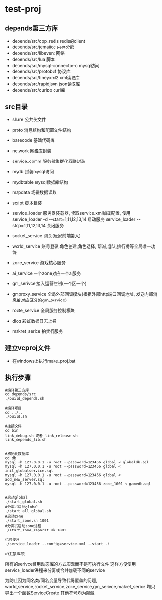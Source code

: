 # test-proj

## depends第三方库


* depends/src/cpp_redis redis的client
* depends/src/jemalloc 内存分配
* depends/src/libevent 网络
* depends/src/lua 脚本
* depends/src/mysql-connector-c mysql访问
* depends/src/protobuf 协议库
* depends/src/tineyxml2 xml读取库
* depends/src/rapidjson json读取库
* depends/src/curlpp curl库

## src目录

* share 公共头文件
* proto 消息结构和配置文件结构
* basecode 基础代码库
* network 网络库封装
* service_comm 服务器集群化互联封装
* mydb 封装mysql访问
* mydbtable mysql数据库结构
* mapdata 场景数据读取
* script 脚本封装
* service_loader 服务器装载器, 读取service.xml加载配置, 使用service_loader -d --start=1,11,12,13,14 启动服务 service_loader --stop=1,11,12,13,14 关闭服务

* socket_service 网关(玩家前端接入)
* world_service 账号登录,角色创建,角色选择, 帮派,组队,排行榜等全局唯一功能
* zone_service 游戏核心服务
* ai_service 一个zone对应一个ai服务
* gm_serivce 接入运营控制(一个区一个)
* gmproxy_service 全局外部回调模块(根据外部http端口回调地址, 发送内部消息给对应区分的gm_service)
* route_service 全局服务控制模块
* dlog 彩虹数据日志上报
* makret_serice 拍卖行服务

## 建立vcproj文件
* 在windows上执行make_proj.bat

## 执行步骤
```
#编译第三方库
cd depends/src
./build_depends.sh

#编译项目
cd ../..
./build.sh

#挂接文件
cd bin
link_debug.sh 或者 link_release.sh
link_depends_lib.sh


#初始化数据库
cd db
mysql -h 127.0.0.1 -u root --password=123456 global < globaldb.sql
mysql -h 127.0.0.1 -u root --password=123456 global < init_globalservice.sql
mysql -h 127.0.0.1 -u root --password=123456 global < add_new_server.sql
mysql -h 127.0.0.1 -u root --password=123456 zone_1001 < gamedb.sql


#启动global
./start_global.sh
#分离式启动global
./start_all_global.sh
#启动zone
./start_zone.sh 1001
#分离式启动zone进程
./start_zone_separat.sh 1001

也可使用
./service_loader --config=service.xml --start -d
```


#注意事项

所有的serivce使用动态库的方式实现而不是可执行文件
这样方便使用service_loader进程来分离或合并加载不同的service

为防止因为同名类/同名变量导致代码覆盖的问题, 
world_service,socket_service,zone_service,gm_serivce,makret_serice
均只导出一个函数ServiceCreate
其他符号均为隐藏
